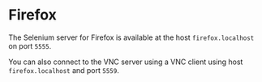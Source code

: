 # Firefox

The Selenium server for Firefox is available at the host ```firefox.localhost``` on port ```5555```.

You can also connect to the VNC server using a VNC client using host ```firefox.localhost``` and port
```5559```.